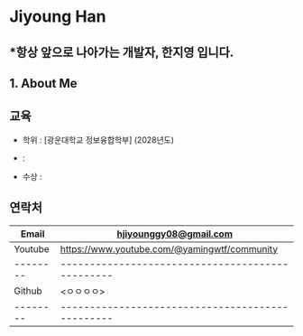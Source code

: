 # Jiyoung Han

## *항상 앞으로 나아가는 개발자, 한지영 입니다.

## 1. About Me

## 교육
   - 학위 : [광운대학교 정보융합학부] (2028년도)

   -  :
   
   - 수상 : 


## 연락처

   |Email   | hjiyounggy08@gmail.com                         |
   |--------|------------------------------------------------|
   |Youtube | <https://www.youtube.com/@yamingwtf/community> |
   |--------|------------------------------------------------|
   |Github  | <ㅇㅇㅇㅇ>                                     |
   |--------|------------------------------------------------|
